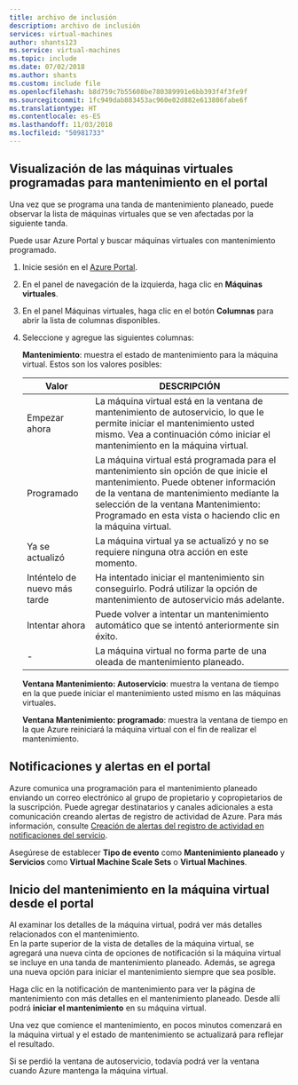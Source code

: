 ```yaml
---
title: archivo de inclusión
description: archivo de inclusión
services: virtual-machines
author: shants123
ms.service: virtual-machines
ms.topic: include
ms.date: 07/02/2018
ms.author: shants
ms.custom: include file
ms.openlocfilehash: b8d759c7b55608be780389991e6bb393f4f3fe9f
ms.sourcegitcommit: 1fc949dab883453ac960e02d882e613806fabe6f
ms.translationtype: HT
ms.contentlocale: es-ES
ms.lasthandoff: 11/03/2018
ms.locfileid: "50981733"
---
```

## <a name="view-vms-scheduled-for-maintenance-in-the-portal"></a>Visualización de las máquinas virtuales programadas para mantenimiento en el portal

Una vez que se programa una tanda de mantenimiento planeado, puede observar la lista de máquinas virtuales que se ven afectadas por la siguiente tanda. 

Puede usar Azure Portal y buscar máquinas virtuales con mantenimiento programado.

1. Inicie sesión en el [Azure Portal](https://portal.azure.com).

2. En el panel de navegación de la izquierda, haga clic en **Máquinas virtuales**.

3. En el panel Máquinas virtuales, haga clic en el botón **Columnas** para abrir la lista de columnas disponibles.

4. Seleccione y agregue las siguientes columnas:

   **Mantenimiento**: muestra el estado de mantenimiento para la máquina virtual. Estos son los valores posibles:
      
      | Valor | DESCRIPCIÓN |
      |-------|-------------|
      | Empezar ahora | La máquina virtual está en la ventana de mantenimiento de autoservicio, lo que le permite iniciar el mantenimiento usted mismo. Vea a continuación cómo iniciar el mantenimiento en la máquina virtual. | 
      | Programado | La máquina virtual está programada para el mantenimiento sin opción de que inicie el mantenimiento. Puede obtener información de la ventana de mantenimiento mediante la selección de la ventana Mantenimiento: Programado en esta vista o haciendo clic en la máquina virtual. | 
      | Ya se actualizó | La máquina virtual ya se actualizó y no se requiere ninguna otra acción en este momento. | 
      | Inténtelo de nuevo más tarde | Ha intentado iniciar el mantenimiento sin conseguirlo. Podrá utilizar la opción de mantenimiento de autoservicio más adelante. | 
      | Intentar ahora | Puede volver a intentar un mantenimiento automático que se intentó anteriormente sin éxito. | 
      | - | La máquina virtual no forma parte de una oleada de mantenimiento planeado. |
      

   **Ventana Mantenimiento: Autoservicio**: muestra la ventana de tiempo en la que puede iniciar el mantenimiento usted mismo en las máquinas virtuales.
   
   **Ventana Mantenimiento: programado**: muestra la ventana de tiempo en la que Azure reiniciará la máquina virtual con el fin de realizar el mantenimiento. 



## <a name="notification-and-alerts-in-the-portal"></a>Notificaciones y alertas en el portal

Azure comunica una programación para el mantenimiento planeado enviando un correo electrónico al grupo de propietario y copropietarios de la suscripción. Puede agregar destinatarios y canales adicionales a esta comunicación creando alertas de registro de actividad de Azure. Para más información, consulte [Creación de alertas del registro de actividad en notificaciones del servicio](../articles/monitoring-and-diagnostics/monitoring-activity-log-alerts-on-service-notifications.md).

Asegúrese de establecer **Tipo de evento** como **Mantenimiento planeado** y **Servicios** como **Virtual Machine Scale Sets** o **Virtual Machines**.
    
    
## <a name="start-maintenance-on-your-vm-from-the-portal"></a>Inicio del mantenimiento en la máquina virtual desde el portal

Al examinar los detalles de la máquina virtual, podrá ver más detalles relacionados con el mantenimiento.  
En la parte superior de la vista de detalles de la máquina virtual, se agregará una nueva cinta de opciones de notificación si la máquina virtual se incluye en una tanda de mantenimiento planeado. Además, se agrega una nueva opción para iniciar el mantenimiento siempre que sea posible. 


Haga clic en la notificación de mantenimiento para ver la página de mantenimiento con más detalles en el mantenimiento planeado. Desde allí podrá **iniciar el mantenimiento** en su máquina virtual.

Una vez que comience el mantenimiento, en pocos minutos comenzará en la máquina virtual y el estado de mantenimiento se actualizará para reflejar el resultado.

Si se perdió la ventana de autoservicio, todavía podrá ver la ventana cuando Azure mantenga la máquina virtual. 
